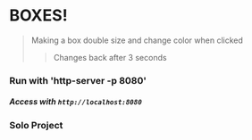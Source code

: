 # BOXES!
> Making a box double size and change color when clicked
>> Changes back after 3 seconds

### Run with 'http-server -p 8080'  
##### Access with `http://localhost:8080`

### Solo Project